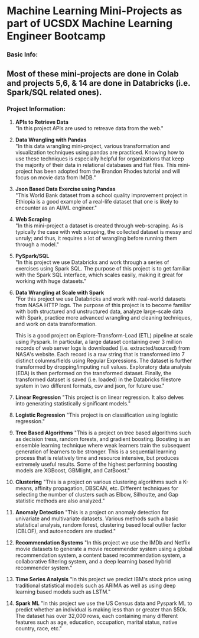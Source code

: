 # Machine Learning Mini-Projects as part of UCSDX Machine Learning Engineer Bootcamp

### Basic Info:
Most of these mini-projects are done in Colab and projects 5,6, & 14 are done in Databricks (i.e. Spark/SQL related ones).
---

### Project Information:

1. **APIs to Retrieve Data**  
	"In this project APIs are used to retreave data from the web."

2. **Data Wrangling with Pandas**  
	"In this data wrangling mini-project, various transformation and visualization techniques using pandas are practiced. Knowing how to use these techniques is especially helpful for organizations that keep the majority of their data in relational databases and flat files. This mini-project has been adopted from the Brandon Rhodes tutorial and will focus on movie data from IMDB."

3. **Json Based Data Exercise using Pandas**  
	"This World Bank dataset from a school quality improvement project in Ethiopia is a good example of a real-life dataset that one is likely to encounter as an AI/ML engineer."

4. **Web Scraping**  
	"In this mini-project a dataset is created through web-scraping. As is typically the case with web scraping, the collected dataset is messy and unruly; and thus, it requires a lot of wrangling before running them through a model."

5. **PySpark/SQL**  
	"In this project we use Databricks and work through a series of exercises using Spark SQL. The purpose of this project is to get familiar with the Spark SQL interface, which scales easily, making it great for working with huge datasets."

6. **Data Wrangling at Scale with Spark**  
	"For this project we use Databricks and work with real-world datasets from NASA HTTP logs. The purpose of this project is to become familiar with both structured and unstructured data, analyze large-scale data with Spark, practice more advanced wrangling and cleaning techniques, and work on data transformation. 

	This is a good project on Explore-Transform-Load (ETL) pipeline at scale using Pyspark. In particular, a large dataset containing over 3 million records of web server logs is downloaded (i.e. extracted/sourced) from NASA's website. Each record is a raw string that is transformed into 7 distinct columns/fields using Regular Expressions. The dataset is further transformed by dropping/imputing null values. Exploratory data analysis (EDA) is then performed on the transformed dataset. Finally, the transformed dataset is saved (i.e. loaded) in the Databricks filestore system in two different formats, csv and json, for future use."

7. **Linear Regression**
	"This project is on linear regression. It also delves into generating statistically significant models."

8. **Logistic Regression**
	"This project is on classification using logistic regression."

9. **Tree Based Algorithms**
	"This is a project on tree based algorithms such as decision tress, random forests, and gradient boosting. Boosting is an ensemble learning technique where weak learners train the subsequent generation of learners to be stronger. This is a sequential learning process that is relatively time and resource intensive, but produces extremely useful results. Some of the highest performing boosting models are XGBoost, GBMlight, and CatBoost."

10. **Clustering**
	"This is a project on various clustering algorithms such a K-means, affinity propagation, DBSCAN, etc. Different techniques for selecting the number of clusters such as Elbow, Silhoutte, and Gap statistic methods are also analyzed."

11. **Anomaly Detection**
	"This is a project on anomaly detection for univariate and multivariate datasets. Various methods such a basic statistical analysis, random forest, clustering based local outlier factor (CBLOF), and autoencoders are studied."

12. **Recommendation Systems**
	"In this project we use the IMDb and Netflix movie datasets to generate a movie recommender system using a global recommendation system, a content based recommendation system, a collaborative filtering system, and a deep learning based hybrid recommender system."	

13. **Time Series Analysis**
	"In this project we predict IBM's stock price using traditional statistical models such as ARIMA as well as using deep learning based models such as LSTM."

14. **Spark ML**
	"In this project we use the US Census data and Pyspark ML to predict whether an individual is making less than or greater than $50k. The dataset has over 32,000 rows, each containing many different features such as age, education, occupation, marital status, native country, race, etc."
	